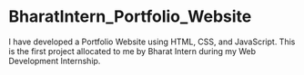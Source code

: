 # BharatIntern_Portfolio_Website
I have developed a Portfolio Website using HTML, CSS, and JavaScript. This is the first project allocated to me by Bharat Intern during my Web Development Internship.
